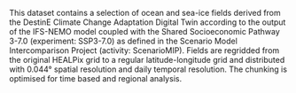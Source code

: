 This dataset contains a selection of ocean and sea-ice fields derived from the DestinE Climate Change Adaptation Digital Twin according to the output of the IFS-NEMO model coupled with the Shared Socioeconomic Pathway 3-7.0 (experiment: SSP3-7.0) as defined in the Scenario Model Intercomparison Project (activity: ScenarioMIP). Fields are regridded from the original HEALPix grid to a regular latitude-longitude grid and distributed with 0.044° spatial resolution and daily temporal resolution. The chunking is optimised for time based and regional analysis.